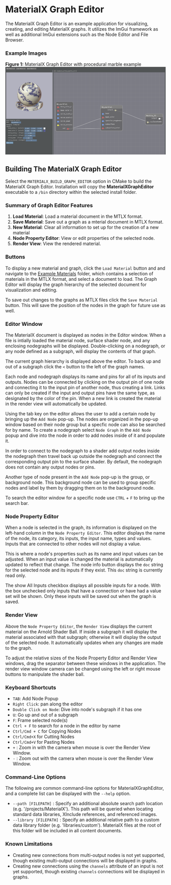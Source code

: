 # MaterialX Graph Editor 

The MaterialX Graph Editor is an example application for visualizing, creating, and editing MaterialX graphs.  It utilizes the ImGui framework as well as additional ImGui extensions such as the Node Editor and File Browser.

### Example Images

**Figure 1:** MaterialX Graph Editor with procedural marble example
<img src="/documents/Images/MaterialXGraphEditor_Marble.png" />

## Building The MaterialX Graph Editor
Select the `MATERIALX_BUILD_GRAPH_EDITOR` option in CMake to build the MaterialX Graph Editor.  Installation will copy the **MaterialXGraphEditor** executable to a `/bin` directory within the selected install folder.

### Summary of Graph Editor Features

1.  **Load Material**: Load a material document in the MTLX format.
2.  **Save Material**: Save out a graph as a mterial document in MTLX format.
3.  **New Material**: Clear all information to set up for the creation of a new material
4.  **Node Property Editor**: View or edit properties of the selected node.
5.  **Render View**: View the rendered material.

### Buttons

To display a new material and graph, click the `Load Material` button and and navigate to the [Example Materials](../../resources/Materials/Examples) folder, which contains a selection of materials in the MTLX format, and select a document to load.  The Graph Editor will display the graph hierarchy of the selected document for visualization and editing.

To save out changes to the graphs as MTLX files click the `Save Material` button.  This will save the position of the nodes in the graph for future use as well. 

### Editor Window

The MaterialX document is displayed as nodes in the Editor window.  When a file is intially loaded the material node, surface shader node, and any enclosing nodegraphs will be displayed.  Double-clicking on a nodegraph, or any node defined as a subgraph, will display the contents of that graph.

The current graph hierarchy is displayed above the editor.  To back up and out of a subgraph click the `<` button to the left of the graph names.

Each node and nodegraph displays its name and pins for all of its inputs and outputs.  Nodes can be connected by clicking on the output pin of one node and connecting it to the input pin of another node, thus creating a link.  Links can only be created if the input and output pins have the same type, as designated by the color of the pin.  When a new link is created the material in the render view will automatically be updated. 

Using the tab key on the editor allows the user to add a certain node by bringing up the `Add Node` pop-up.  The nodes are organized in the pop-up window based on their node group but a specfic node can also be searched for by name.  To create a nodegraph select `Node Graph` in the `Add Node` popup and dive into the node in order to add nodes inside of it and populate it. 

In order to connect to the nodegraph to a shader add output nodes inside the nodegraph then travel back up outside the nodegraph and connect the corresponding output pin to the surface shader.  By default, the nodegraph does not contain any output nodes or pins. 

Another type of node present in the `Add Node` pop-up is the group, or background node.  This background node can be used to group specific nodes and label by them by dragging them on to the background node.

To search the editor window for a specific node use `CTRL` + `F` to bring up the search bar. 

### Node Property Editor
When a node is selected in the graph, its information is displayed on the left-hand column in the `Node Property Editor`.  This editor displays the name of the node, its category, its inputs, the input name, types and values.  Inputs that are connected to other nodes will not display a value.

This is where a node's properties such as its name and input values can be adjusted.  When an input value is changed the material is automatically updated to reflect that change.  The node info button displays the `doc` string for the selected node and its inputs if they exist. This `doc` string is currently read only.

The show All Inputs checkbox displays all possible inputs for a node. With the box unchecked only inputs that have a connection or have had a value set will be shown. Only these inputs will be saved out when the graph is saved. 

### Render View
Above the `Node Property Editor`, the `Render View` displays the current material on the Arnold Shader Ball.  If inside a subgraph it will display the material associated with that subgraph; otherwise it will display the output of the selected node.  It automatically updates when any changes are made to the graph.

To adjust the relative sizes of the Node Property Editor and Render View windows, drag the separator between these windows in the application. The render view window camera can be changed using the left or right mouse buttons to manipulate the shader ball. 

### Keyboard Shortcuts

- `TAB`: Add Node Popup
- `Right Click`: pan along the editor
- `Double Click on Node`: Dive into node's subgraph if it has one
- `U`: Go up and out of a subgraph
- `F`: Frame selected node(s)
- `Ctrl + F` to search for a node in the editor by name
- `Ctrl/Cmd + C` for Copying Nodes
- `Ctrl/Cmd+X` for Cutting Nodes
- `Ctrl/Cmd+V` for Pasting Nodes
- `+` : Zoom in with the camera when mouse is over the Render View Window.
- `-` : Zoom out with the camera when mouse is over the Render View Window.

### Command-Line Options

The following are common command-line options for MaterialXGraphEditor, and a complete list can be displayed with the `--help` option.
- `--path [FILEPATH]` : Specify an additional absolute search path location (e.g. '/projects/MaterialX').  This path will be queried when locating standard data libraries, XInclude references, and referenced images.
- `--library [FILEPATH]` : Specify an additional relative path to a custom data library folder (e.g. 'libraries/custom').  MaterialX files at the root of this folder will be included in all content documents.

### Known Limitations

- Creating new connections from multi-output nodes is not yet supported, though existing multi-output connections will be displayed in graphs.
- Creating new connections using the `channels` attribute of an input is not yet supported, though existing `channels` connections will be displayed in graphs.
